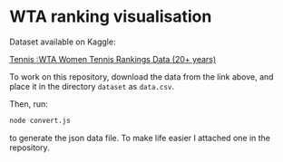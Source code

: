 # WTA ranking visualisation

Dataset available on Kaggle:

[Tennis :WTA Women Tennis Rankings Data (20+ years)](https://www.kaggle.com/datasets/paritosh712/wta-tennis-rankings-data)

To work on this repository, download the data from the link above, and place it in the directory `dataset` as `data.csv`.

Then, run:
```bash
node convert.js
```
to generate the json data file. To make life easier I attached one in the repository.
